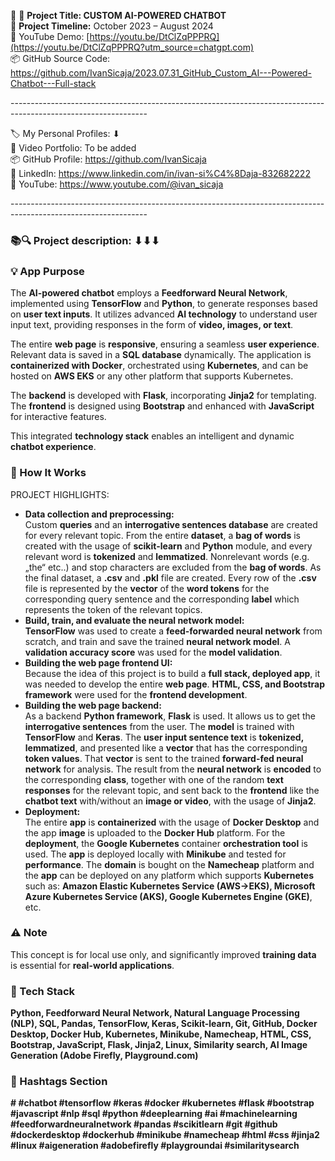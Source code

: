 🧾 🎯 **Project Title: CUSTOM AI-POWERED CHATBOT**  
📅 **Project Timeline:** October 2023 – August 2024  
🎥 YouTube Demo: [https://youtu.be/DtClZqPPPRQ](https://youtu.be/DtClZqPPPRQ?utm_source=chatgpt.com)  
📦 GitHub Source Code: <https://github.com/IvanSicaja/2023.07.31_GitHub_Custom_AI---Powered-Chatbot---Full-stack>

\----------------------------------------------------------------------------------------------------------------

🏷️ My Personal Profiles: ⬇︎  
🎥 Video Portfolio: To be added  
📦 GitHub Profile: <https://github.com/IvanSicaja>  
🔗 LinkedIn: <https://www.linkedin.com/in/ivan-si%C4%8Daja-832682222>  
🎥 YouTube: <https://www.youtube.com/@ivan_sicaja>

\----------------------------------------------------------------------------------------------------------------

### 📚🔍 Project description: ⬇︎⬇︎⬇︎

### 💡 App Purpose

The **AI-powered chatbot** employs a **Feedforward Neural Network**, implemented using **TensorFlow** and **Python**, to generate responses based on **user text inputs**. It utilizes advanced **AI technology** to understand user input text, providing responses in the form of **video, images, or text**.

The entire **web page** is **responsive**, ensuring a seamless **user experience**. Relevant data is saved in a **SQL database** dynamically. The application is **containerized with Docker**, orchestrated using **Kubernetes**, and can be hosted on **AWS EKS** or any other platform that supports Kubernetes.

The **backend** is developed with **Flask**, incorporating **Jinja2** for templating. The **frontend** is designed using **Bootstrap** and enhanced with **JavaScript** for interactive features.

This integrated **technology stack** enables an intelligent and dynamic **chatbot experience**.

### 🧠 How It Works

PROJECT HIGHLIGHTS:

- **Data collection and preprocessing:**  
    Custom **queries** and an **interrogative sentences database** are created for every relevant topic. From the entire **dataset**, a **bag of words** is created with the usage of **scikit-learn** and **Python** module, and every relevant word is **tokenized** and **lemmatized**. Nonrelevant words (e.g. „the“ etc..) and stop characters are excluded from the **bag of words**. As the final dataset, a **.csv** and **.pkl** file are created. Every row of the **.csv** file is represented by the **vector** of the **word tokens** for the corresponding query sentence and the corresponding **label** which represents the token of the relevant topics.
- **Build, train, and evaluate the neural network model:**  
    **TensorFlow** was used to create a **feed-forwarded neural network** from scratch, and train and save the trained **neural network model**. A **validation accuracy score** was used for the **model validation**.
- **Building the web page frontend UI:**  
    Because the idea of this project is to build a **full stack, deployed app**, it was needed to develop the entire **web page**. **HTML, CSS, and Bootstrap framework** were used for the **frontend development**.
- **Building the web page backend:**  
    As a backend **Python framework**, **Flask** is used. It allows us to get the **interrogative sentences** from the user. The **model** is trained with **TensorFlow** and **Keras**. The **user input sentence text** is **tokenized, lemmatized**, and presented like a **vector** that has the corresponding **token values**. That **vector** is sent to the trained **forward-fed neural network** for analysis. The result from the **neural network** is **encoded** to the corresponding **class**, together with one of the random **text responses** for the relevant topic, and sent back to the **frontend** like the **chatbot text** with/without an **image or video**, with the usage of **Jinja2**.
- **Deployment:**  
    The entire **app** is **containerized** with the usage of **Docker Desktop** and the app **image** is uploaded to the **Docker Hub** platform. For the **deployment**, the **Google Kubernetes** container **orchestration tool** is used. The **app** is deployed locally with **Minikube** and tested for **performance**. The **domain** is bought on the **Namecheap** platform and the **app** can be deployed on any platform which supports **Kubernetes** such as: **Amazon Elastic Kubernetes Service (AWS->EKS), Microsoft Azure Kubernetes Service (AKS), Google Kubernetes Engine (GKE)**, etc.

### ⚠️ Note

This concept is for local use only, and significantly improved **training data** is essential for **real-world applications**.

### 🔧 Tech Stack

**Python, Feedforward Neural Network, Natural Language Processing (NLP), SQL, Pandas, TensorFlow, Keras, Scikit-learn, Git, GitHub, Docker Desktop, Docker Hub, Kubernetes, Minikube, Namecheap, HTML, CSS, Bootstrap, JavaScript, Flask, Jinja2, Linux, Similarity search, AI Image Generation (Adobe Firefly, Playground.com)**

### 📣 Hashtags Section

**\# #chatbot #tensorflow #keras #docker #kubernetes #flask #bootstrap #javascript #nlp #sql #python #deeplearning #ai #machinelearning #feedforwardneuralnetwork #pandas #scikitlearn #git #github #dockerdesktop #dockerhub #minikube #namecheap #html #css #jinja2 #linux #aigeneration #adobefirefly #playgroundai #similaritysearch**
